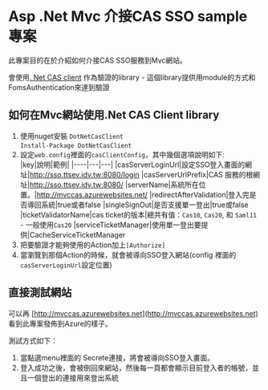 ﻿# Asp .Net Mvc 介接CAS SSO sample專案

此專案目的在於介紹如何介接CAS SSO服務到Mvc網站。

會使用[. Net CAS client](https://wiki.jasig.org/display/CASC/.Net+Cas+Client)
作為驗證的library - 這個library提供用module的方式和FomsAuthentication來達到驗證

## 如何在Mvc網站使用.Net CAS Client library

1. 使用nuget安裝 `DotNetCasClient`  
`Install-Package DotNetCasClient`  
2. 設定`web.config`裡面的`casClientConfig`，其中幾個選項說明如下:  
|key|說明|範例|
|----|---|---|
|casServerLoginUrl|設定SSO登入畫面的網址|http://sso.ttsev.idv.tw:8080/login
|casServerUrlPrefix|CAS 服務的根網址|http://sso.ttsev.idv.tw:8080/
|serverName|系統所在位置。|http://mvccas.azurewebsites.net/
|redirectAfterValidation|登入完是否導回系統|true或者false
|singleSignOut|是否支援單一登出|true或false
|ticketValidatorName|cas ticket的版本|總共有值：`Cas10`, `Cas20`, 和 `Saml11` - 一般使用`Cas20`
|serviceTicketManager|使用單一登出要提供|CacheServiceTicketManager
3. 把要驗證才能夠使用的Action加上`[Authorize]`
4. 當瀏覽到那個Action的時候，就會被導向SSO登入網站(config 裡面的`casServerLoginUrl`設定位置)

## 直接測試網站

可以再 [http://mvccas.azurewebsites.net](http://mvccas.azurewebsites.net) 看到此專案發佈到Azure的樣子。

測試方式如下：

1. 當點選menu裡面的 Secrete連接，將會被導向SSO登入畫面。
2. 登入成功之後，會被倒回來網站，然後每一頁都會顯示目前登入者的帳號，並且一個登出的連接用來登出系統